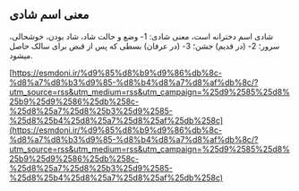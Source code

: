 ## معنی اسم شادی


شادی اسم دخترانه است، معنی شادی: 1- وضع و حالت شاد، شاد بودن، خوشحالی، سرور؛ 2- (در قدیم) جشن؛ 3- (در عرفان) بسطی که پس از قبض برای سالک حاصل میشود.

[https://esmdoni.ir/%d9%85%d8%b9%d9%86%db%8c-%d8%a7%d8%b3%d9%85-%d8%b4%d8%a7%d8%af%db%8c/?utm_source=rss&utm_medium=rss&utm_campaign=%25d9%2585%25d8%25b9%25d9%2586%25db%258c-%25d8%25a7%25d8%25b3%25d9%2585-%25d8%25b4%25d8%25a7%25d8%25af%25db%258c](https://esmdoni.ir/%d9%85%d8%b9%d9%86%db%8c-%d8%a7%d8%b3%d9%85-%d8%b4%d8%a7%d8%af%db%8c/?utm_source=rss&utm_medium=rss&utm_campaign=%25d9%2585%25d8%25b9%25d9%2586%25db%258c-%25d8%25a7%25d8%25b3%25d9%2585-%25d8%25b4%25d8%25a7%25d8%25af%25db%258c) 